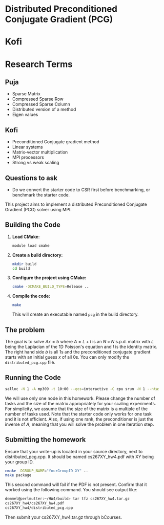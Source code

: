 # Distributed Preconditioned Conjugate Gradient (PCG)
# Kofi 

# Research Terms
## Puja
- Sparse Matrix
- Compressed Sparse Row
- Compressed Sparse Column
- Distributed version of a method
- Eigen values

## Kofi
- Preconditioned Conjugate gradient method
- Linear systems
- Matrix-vector multiplication  
- MPI processors
- Strong vs weak scaling


## Questions to ask
- Do we convert the starter code to CSR first before benchmarking, or benchmark the starter code.



This project aims to implement a distributed Preconditioned Conjugate Gradient (PCG) solver using MPI.

## Building the Code

1. **Load CMake:**
    ```sh
    module load cmake
    ```

2.  **Create a build directory:**
    ```sh
    mkdir build
    cd build
    ```

3.  **Configure the project using CMake:**
    ```sh
    cmake -DCMAKE_BUILD_TYPE=Release ..
    ```

4.  **Compile the code:**
    ```sh
    make
    ```
    This will create an executable named `pcg` in the build directory.

## The problem
The goal is to solve $Ax = b$ where $A = L + I$ is an $N \times N$ s.p.d. matrix with $L$ being the Laplacian of the 1D Poisson's equation and $I$ is the identity matrix. The right hand side $b$ is all 1s and the preconditioned conjugate gradient starts with an initial guess $x$ of all 0s. You can only modify the `distributed_pcg.cpp` file.

## Running the Code

```sh
salloc -N 1 -A mp309 -t 10:00 --qos=interactive -C cpu srun -N 1 --ntasks-per-node <number of tasks> ./pcg -N <size of the matrix>
```
We will use only one node in this homework. Please change the number of tasks and the size of the matrix appropriately for your scaling experiments. For simplicity, we assume that the size of the matrix is a multiple of the number of tasks used. Note that the starter code only works for one task and it is not efficient. Also, if using one rank, the preconditioner is just the inverse of $A$, meaning that you will solve the problem in one iteration step.

## Submitting the homework
Ensure that your write-up is located in your source directory, next to distributed_pcg.cpp. It should be named cs267XY_hw4.pdf with XY being your group ID.
```sh
cmake -DGROUP_NAME="YourGroupID XY" ..
make package
```
This second command will fail if the PDF is not present. Confirm that it worked using the following command. You should see output like:

```sh
demmel@perlmutter:~/HW4/build> tar tfz cs267XY_hw4.tar.gz 
cs267XY_hw4/cs267XY_hw4.pdf 
cs267XY_hw4/distributed_pcg.cpp
```

Then submit your cs267XY_hw4.tar.gz through bCourses.